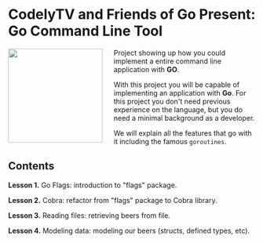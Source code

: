 # CodelyTV and Friends of Go Present: Go Command Line Tool

<img src="https://res.cloudinary.com/fogo/image/upload/c_scale,w_192/v1558913673/fogo/blog/fogov3noborder.png" align="left" width="192px" height="192px" />
<img align="left" width="0" height="192px" hspace="10"/>

Project showing up how you could implement a entire command line application with **GO**.

With this project you will be capable of implementing an application with **Go**. For this project you don't need previous experience on the language, but you do need a minimal background as a developer.

We will explain all the features that go with it including the famous `goroutines`.

## Contents

**Lesson 1.** Go Flags: introduction to "flags" package.

**Lesson 2.** Cobra: refactor from "flags" package to Cobra library.

**Lesson 3.** Reading files: retrieving beers from file.

**Lesson 4.** Modeling data: modeling our beers (structs, defined types, etc).

